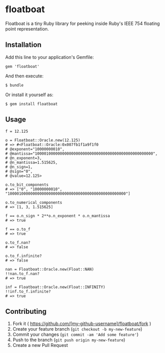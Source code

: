 # floatboat

Floatboat is a tiny Ruby library for peeking inside Ruby's IEEE 754 floating point representation.

## Installation

Add this line to your application's Gemfile:

    gem 'floatboat'

And then execute:

    $ bundle

Or install it yourself as:

    $ gem install floatboat

## Usage

```
f = 12.125

o = Floatboat::Oracle.new(12.125)
# => #<Floatboat::Oracle:0x007fb1f1a9f1f0
# @exponent="10000000010",
# @mantissa="1000010000000000000000000000000000000000000000000000",
# @n_exponent=3,
# @n_mantissa=1.515625,
# @n_sign=1,
# @sign="0",
# @value=12.125>

o.to_bit_components
# => ["0", "10000000010", "1000010000000000000000000000000000000000000000000000"]

o.to_numerical_components
# => [1, 3, 1.515625]

f == o.n_sign * 2**o.n_exponent * o.n_mantissa
# => true

f == o.to_f
# => true

o.to_f.nan?
# => false

o.to_f.infinite?
# => false

nan = Floatboat::Oracle.new(Float::NAN)
!!nan.to_f.nan?
# => true

inf = Floatboat::Oracle.new(Float::INFINITY)
!!inf.to_f.infinite?
# => true
```

## Contributing

1. Fork it ( https://github.com/[my-github-username]/floatboat/fork )
2. Create your feature branch (`git checkout -b my-new-feature`)
3. Commit your changes (`git commit -am 'Add some feature'`)
4. Push to the branch (`git push origin my-new-feature`)
5. Create a new Pull Request
